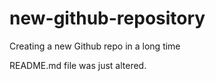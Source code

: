 # new-github-repository
Creating a new Github repo in a long time

README.md file was just altered.
